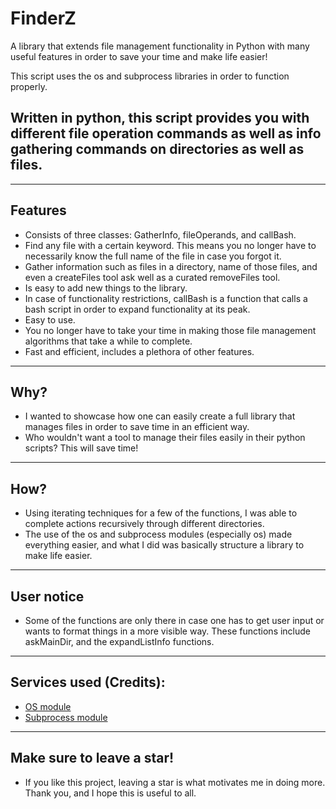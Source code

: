 # FinderZ
A library that extends file management functionality in Python with many useful features in order to save your time and make life easier! 

This script uses the os and subprocess libraries in order to function properly. 

## **Written in python, this script provides you with different file operation commands as well as info gathering commands on directories as well as files.** 
____________________________________________________________________________
## **Features**
- Consists of three classes: GatherInfo, fileOperands, and callBash.
- Find any file with a certain keyword. This means you no longer have to necessarily know the full name of the file in case you forgot it. 
- Gather information such as files in a directory, name of those files, and even a createFiles tool ask well as a curated removeFiles tool.
- Is easy to add new things to the library.
- In case of functionality restrictions, callBash is a function that calls a bash script in order to expand functionality at its peak.
- Easy to use.
- You no longer have to take your time in making those file management algorithms that take a while to complete.
- Fast and efficient, includes a plethora of other features. 
____________________________________________________________________________
## **Why?**
- I wanted to showcase how one can easily create a full library that manages files in order to save time in an efficient way. 
- Who wouldn't want a tool to manage their files easily in their python scripts? This will save time!
____________________________________________________________________________
## **How?**
- Using iterating techniques for a few of the functions, I was able to complete actions recursively through different directories. 
- The use of the os and subprocess modules (especially os) made everything easier, and what I did was basically structure a library to make life easier.
____________________________________________________________________________
## **User notice**
- Some of the functions are only there in case one has to get user input or wants to format things in a more visible way. These functions include askMainDir, and the expandListInfo functions.
____________________________________________________________________________
## **Services used (Credits):**
- [OS module](https://docs.python.org/3/library/os.html)
- [Subprocess module](https://docs.python.org/3/library/subprocess.html)
____________________________________________________________________________
## **Make sure to leave a star!**
- If you like this project, leaving a star is what motivates me in doing more. Thank you, and I hope this is useful to all.

